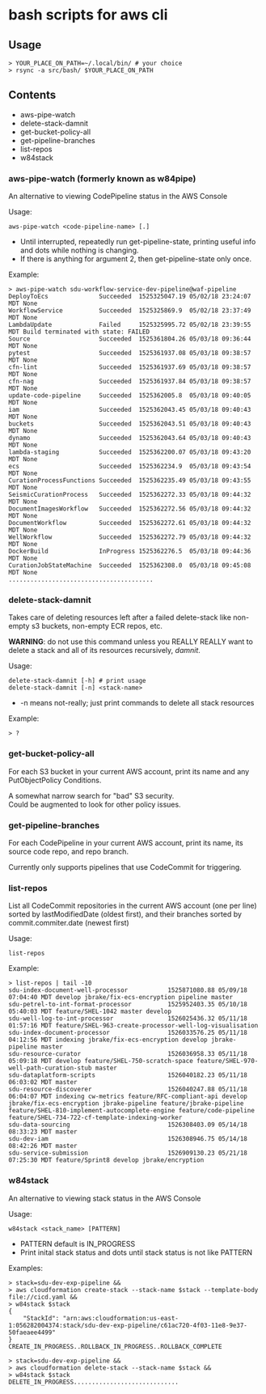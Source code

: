 bash scripts for aws cli
========================

## Usage

    > YOUR_PLACE_ON_PATH=~/.local/bin/ # your choice  
    > rsync -a src/bash/ $YOUR_PLACE_ON_PATH  

## Contents

  * aws-pipe-watch
  * delete-stack-damnit
  * get-bucket-policy-all
  * get-pipeline-branches
  * list-repos
  * w84stack

### aws-pipe-watch (formerly known as w84pipe)

An alternative to viewing CodePipeline status in the AWS Console

Usage:  

    aws-pipe-watch <code-pipeline-name> [.]  

  * Until interrupted, repeatedly run get-pipeline-state, printing useful info and dots while nothing is changing.  
  * If there is anything for argument 2, then get-pipeline-state only once.  

Example:  

    > aws-pipe-watch sdu-workflow-service-dev-pipeline@waf-pipeline  
    DeployToEcs              Succeeded  1525325047.19 05/02/18 23:24:07 MDT None  
    WorkflowService          Succeeded  1525325869.9  05/02/18 23:37:49 MDT None  
    LambdaUpdate             Failed     1525325995.72 05/02/18 23:39:55 MDT Build terminated with state: FAILED  
    Source                   Succeeded  1525361804.26 05/03/18 09:36:44 MDT None  
    pytest                   Succeeded  1525361937.08 05/03/18 09:38:57 MDT None  
    cfn-lint                 Succeeded  1525361937.69 05/03/18 09:38:57 MDT None  
    cfn-nag                  Succeeded  1525361937.84 05/03/18 09:38:57 MDT None  
    update-code-pipeline     Succeeded  1525362005.8  05/03/18 09:40:05 MDT None  
    iam                      Succeeded  1525362043.45 05/03/18 09:40:43 MDT None  
    buckets                  Succeeded  1525362043.51 05/03/18 09:40:43 MDT None  
    dynamo                   Succeeded  1525362043.64 05/03/18 09:40:43 MDT None  
    lambda-staging           Succeeded  1525362200.07 05/03/18 09:43:20 MDT None  
    ecs                      Succeeded  1525362234.9  05/03/18 09:43:54 MDT None  
    CurationProcessFunctions Succeeded  1525362235.49 05/03/18 09:43:55 MDT None  
    SeismicCurationProcess   Succeeded  1525362272.33 05/03/18 09:44:32 MDT None  
    DocumentImagesWorkflow   Succeeded  1525362272.56 05/03/18 09:44:32 MDT None  
    DocumentWorkflow         Succeeded  1525362272.61 05/03/18 09:44:32 MDT None  
    WellWorkflow             Succeeded  1525362272.79 05/03/18 09:44:32 MDT None  
    DockerBuild              InProgress 1525362276.5  05/03/18 09:44:36 MDT None  
    CurationJobStateMachine  Succeeded  1525362308.0  05/03/18 09:45:08 MDT None  
    ........................................  

### delete-stack-damnit

Takes care of deleting resources left after a failed delete-stack like non-empty s3 buckets, non-empty ECR repos, etc.

**WARNING**: do not use this command unless you REALLY REALLY want to delete a stack and all of its resources recursively, _damnit_.

Usage:  

    delete-stack-damnit [-h] # print usage  
    delete-stack-damnit [-n] <stack-name>  

  * -n means not-really; just print commands to delete all stack resources  

Example:  

    > ?

### get-bucket-policy-all

For each S3 bucket in your current AWS account, print its name and any PutObjectPolicy Conditions.

A somewhat narrow search for "bad" S3 security.  
Could be augmented to look for other policy issues.  

### get-pipeline-branches

For each CodePipeline in your current AWS account, print its name, its source code repo, and repo branch.

Currently only supports pipelines that use CodeCommit for triggering.

### list-repos

List all CodeCommit repositories in the current AWS account (one per line)
sorted by lastModifiedDate (oldest first),
and their branches sorted by commit.commiter.date (newest first)

Usage:

    list-repos

Example:

    > list-repos | tail -10
    sdu-index-document-well-processor           1525871080.88 05/09/18 07:04:40 MDT develop jbrake/fix-ecs-encryption pipeline master
    sdu-petrel-to-int-format-processor          1525952403.35 05/10/18 05:40:03 MDT feature/SHEL-1042 master develop
    sdu-well-log-to-int-processor               1526025436.32 05/11/18 01:57:16 MDT feature/SHEL-963-create-processor-well-log-visualisation
    sdu-index-document-processor                1526033576.25 05/11/18 04:12:56 MDT indexing jbrake/fix-ecs-encryption develop jbrake-pipeline master
    sdu-resource-curator                        1526036958.33 05/11/18 05:09:18 MDT develop feature/SHEL-750-scratch-space feature/SHEL-970-well-path-curation-stub master
    sdu-dataplatform-scripts                    1526040182.23 05/11/18 06:03:02 MDT master
    sdu-resource-discoverer                     1526040247.88 05/11/18 06:04:07 MDT indexing cw-metrics feature/RFC-compliant-api develop jbrake/fix-ecs-encryption jbrake-pipeline feature/jbrake-pipeline feature/SHEL-810-implement-autocomplete-engine feature/code-pipeline feature/SHEL-734-722-cf-template-indexing-worker
    sdu-data-sourcing                           1526308403.09 05/14/18 08:33:23 MDT master
    sdu-dev-iam                                 1526308946.75 05/14/18 08:42:26 MDT master
    sdu-service-submission                      1526909130.23 05/21/18 07:25:30 MDT feature/Sprint8 develop jbrake/encryption
    
### w84stack

An alternative to viewing stack status in the AWS Console

Usage:  

    w84stack <stack_name> [PATTERN]  

  * PATTERN default is IN_PROGRESS  
  * Print inital stack status and dots until stack status is not like PATTERN  

Examples:

    > stack=sdu-dev-exp-pipeline &&  
    > aws cloudformation create-stack --stack-name $stack --template-body file://cicd.yaml &&  
    > w84stack $stack  
    {  
        "StackId": "arn:aws:cloudformation:us-east-1:056282004374:stack/sdu-dev-exp-pipeline/c61ac720-4f03-11e8-9e37-50faeaee4499"  
    }  
    CREATE_IN_PROGRESS..ROLLBACK_IN_PROGRESS..ROLLBACK_COMPLETE  

    > stack=sdu-dev-exp-pipeline &&  
    > aws cloudformation delete-stack --stack-name $stack &&  
    > w84stack $stack  
    DELETE_IN_PROGRESS.............................  

